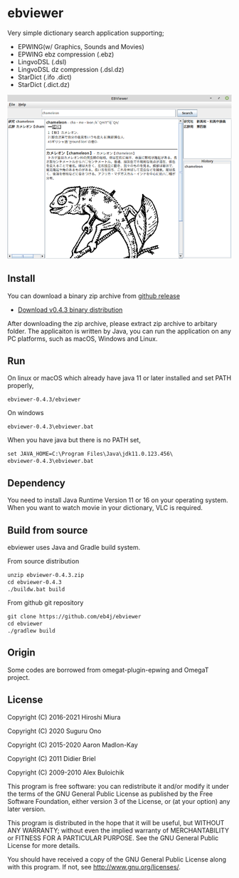 # ebviewer

Very simple dictionary search application supporting;

- EPWING(w/ Graphics, Sounds and Movies)
- EPWING ebz compression (.ebz) 
- LingvoDSL (.dsl)
- LingvoDSL dz compression (.dsl.dz)
- StarDict (.ifo .dict)
- StarDict (.dict.dz)

![Application image](https://raw.githubusercontent.com/eb4j/ebviewer/main/docs/img/screen_image.png)

## Install

You can download a binary zip archive from [github release](https://github.com/eb4j/ebviewer/releases)

* [Download v0.4.3 binary distribution](https://github.com/eb4j/ebviewer/releases/download/v0.4.3/ebviewer-0.4.3.zip)

After downloading the zip archive, please extract zip archive to arbitary folder.
The applicaiton is written by Java, you can run the application on any PC platforms, such as macOS, Windows and Linux.

## Run

On linux or macOS which already have java 11 or later installed and set PATH properly,

```console
ebviewer-0.4.3/ebviewer
```

On windows

```console
ebviewer-0.4.3\ebviewer.bat
```

When you have java but there is no PATH set,

```console
set JAVA_HOME=C:\Program Files\Java\jdk11.0.123.456\
ebviewer-0.4.3\ebviewer.bat
```


## Dependency

You need to install Java Runtime Version 11 or 16 on your operating system.
When you want to watch movie in your dictionary, VLC is required.

## Build from source

ebviewer uses Java and Gradle build system.

From source distribution

```console
unzip ebviewer-0.4.3.zip
cd ebviewer-0.4.3
./buildw.bat build
```

From github git repository

```console
git clone https://github.com/eb4j/ebviewer
cd ebviewer
./gradlew build
```

## Origin

Some codes are borrowed from omegat-plugin-epwing and OmegaT project.

## License

Copyright (C) 2016-2021 Hiroshi Miura

Copyright (C) 2020 Suguru Ono

Copyright (C) 2015-2020 Aaron Madlon-Kay

Copyright (C) 2011 Didier Briel

Copyright (C) 2009-2010 Alex Buloichik


This program is free software: you can redistribute it and/or modify
it under the terms of the GNU General Public License as published by
the Free Software Foundation, either version 3 of the License, or
(at your option) any later version.

This program is distributed in the hope that it will be useful,
but WITHOUT ANY WARRANTY; without even the implied warranty of
MERCHANTABILITY or FITNESS FOR A PARTICULAR PURPOSE.  See the
GNU General Public License for more details.

You should have received a copy of the GNU General Public License
along with this program.  If not, see <http://www.gnu.org/licenses/>.
